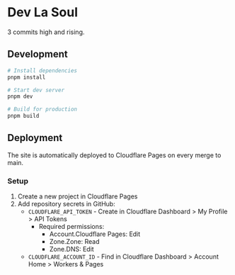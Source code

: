 # Dev La Soul

3 commits high and rising.

## Development

```sh
# Install dependencies
pnpm install

# Start dev server
pnpm dev

# Build for production
pnpm build
```

## Deployment

The site is automatically deployed to Cloudflare Pages on every merge to main.

### Setup

1. Create a new project in Cloudflare Pages
2. Add repository secrets in GitHub:
   - `CLOUDFLARE_API_TOKEN` - Create in Cloudflare Dashboard > My Profile > API Tokens
     - Required permissions:
       - Account.Cloudflare Pages: Edit
       - Zone.Zone: Read
       - Zone.DNS: Edit
   - `CLOUDFLARE_ACCOUNT_ID` - Find in Cloudflare Dashboard > Account Home > Workers & Pages